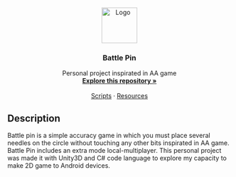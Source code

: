 <br />
<p align="center">
  <a href="https://github.com/RicardOP-gdev/BattlePin">
    <img src="Logo_BP.png" alt="Logo" width="80" height="80">
  </a>

  <h3 align="center">Battle Pin</h3>

  <p align="center">
Personal project inspirated in AA game
    <br />
    <a href="https://github.com/RicardOP-gdev/BattlePin"><strong>Explore this repository »</strong></a>
    <br />
    <br />
    <a href="https://github.com/RicardOP-gdev/SnakeAR/tree/main/Scripts">Scripts</a>
    ·
    <a href="https://github.com/RicardOP-gdev/BattlePin/tree/main/Resources">Resources</a>
  </p>
</p>

<!-- PRESENTATION -->
## Description

Battle pin is a simple accuracy game in which you must place several needles on the circle without touching any other bits inspirated in AA game. Battle Pin includes an extra mode local-multiplayer. This personal project was made it with Unity3D and C# code language to explore my capacity to make 2D game to Android devices. 

